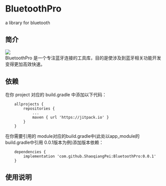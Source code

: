 # BluetoothPro
a library for bluetooth

## 简介
[![](https://jitpack.io/v/ShaoqiangPei/BluetoothPro.svg)](https://jitpack.io/#ShaoqiangPei/BluetoothPro)  
BluetoothPro 是一个专注蓝牙连接的工具库，目的是使涉及到蓝牙相关功能开发变得更加高效快速。

## 依赖
在你 project 对应的 build.gradle 中添加以下代码：
```
	allprojects {
		repositories {
			...
			maven { url 'https://jitpack.io' }
		}
	}
```
在你需要引用的 module对应的build.gradle中(此处以app_module的build.gradle中引用 0.0.1版本为例)添加版本依赖：
```
	dependencies {
        implementation 'com.github.ShaoqiangPei:BluetoothPro:0.0.1'
	}
```

## 使用说明
